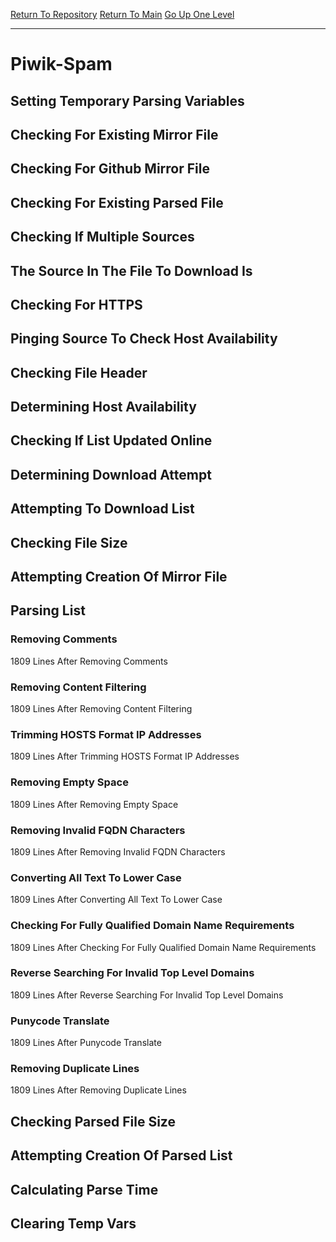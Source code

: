 [Return To Repository](https://github.com/deathbybandaid/piholeparser/)
[Return To Main](https://github.com/deathbybandaid/piholeparser/blob/master/RecentRunLogs/Mainlog.md)
[Go Up One Level](https://github.com/deathbybandaid/piholeparser/blob/master/RecentRunLogs/TopLevelScripts/30-Processing-External-Blacklists.md)
____________________________________
# Piwik-Spam
## Setting Temporary Parsing Variables
## Checking For Existing Mirror File
## Checking For Github Mirror File
## Checking For Existing Parsed File
## Checking If Multiple Sources
## The Source In The File To Download Is
## Checking For HTTPS
## Pinging Source To Check Host Availability
## Checking File Header
## Determining Host Availability
## Checking If List Updated Online
## Determining Download Attempt
## Attempting To Download List
## Checking File Size
## Attempting Creation Of Mirror File
## Parsing List
### Removing Comments
1809 Lines After Removing Comments
### Removing Content Filtering
1809 Lines After Removing Content Filtering
### Trimming HOSTS Format IP Addresses
1809 Lines After Trimming HOSTS Format IP Addresses
### Removing Empty Space
1809 Lines After Removing Empty Space
### Removing Invalid FQDN Characters
1809 Lines After Removing Invalid FQDN Characters
### Converting All Text To Lower Case
1809 Lines After Converting All Text To Lower Case
### Checking For Fully Qualified Domain Name Requirements
1809 Lines After Checking For Fully Qualified Domain Name Requirements
### Reverse Searching For Invalid Top Level Domains
1809 Lines After Reverse Searching For Invalid Top Level Domains
### Punycode Translate
1809 Lines After Punycode Translate
### Removing Duplicate Lines
1809 Lines After Removing Duplicate Lines
## Checking Parsed File Size
## Attempting Creation Of Parsed List
## Calculating Parse Time
## Clearing Temp Vars
